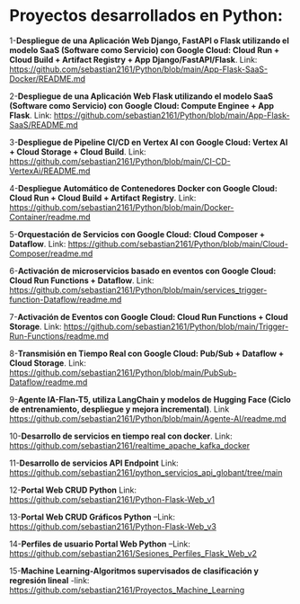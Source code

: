 # Proyectos desarrollados en Python:
1-**Despliegue de una Aplicación Web Django, FastAPI o Flask utilizando el modelo SaaS (Software como Servicio) con Google Cloud: Cloud Run + Cloud Build + Artifact Registry + App Django/FastAPI/Flask**. Link: https://github.com/sebastian2161/Python/blob/main/App-Flask-SaaS-Docker/README.md

2-**Despliegue de una Aplicación Web Flask utilizando el modelo SaaS (Software como Servicio) con Google Cloud: Compute Enginee + App Flask**. Link: https://github.com/sebastian2161/Python/blob/main/App-Flask-SaaS/README.md

3-**Despliegue de Pipeline CI/CD en Vertex AI con Google Cloud: Vertex AI + Cloud Storage + Cloud Build**. Link: https://github.com/sebastian2161/Python/blob/main/CI-CD-VertexAi/README.md

4-**Despliegue Automático de Contenedores Docker con Google Cloud: Cloud Run + Cloud Build + Artifact Registry**. Link: https://github.com/sebastian2161/Python/blob/main/Docker-Container/readme.md

5-**Orquestación de Servicios con Google Cloud: Cloud Composer + Dataflow**. Link: https://github.com/sebastian2161/Python/blob/main/Cloud-Composer/readme.md

6-**Activación de microservicios basado en eventos con Google Cloud: Cloud Run Functions + Dataflow**. Link: https://github.com/sebastian2161/Python/blob/main/services_trigger-function-Dataflow/readme.md

7-**Activación de Eventos con Google Cloud: Cloud Run Functions + Cloud Storage**. Link: https://github.com/sebastian2161/Python/blob/main/Trigger-Run-Functions/readme.md

8-**Transmisión en Tiempo Real con Google Cloud: Pub/Sub + Dataflow + Cloud Storage**. Link: https://github.com/sebastian2161/Python/blob/main/PubSub-Dataflow/readme.md

9-**Agente IA-Flan-T5, utiliza LangChain y modelos de Hugging Face (Ciclo de entrenamiento, despliegue y mejora incremental)**. Link https://github.com/sebastian2161/Python/blob/main/Agente-AI/readme.md

10-**Desarrollo de servicios en tiempo real con docker**. Link: https://github.com/sebastian2161/realtime_apache_kafka_docker

11-**Desarrollo de servicios API Endpoint** Link: https://github.com/sebastian2161/python_servicios_api_globant/tree/main

12-**Portal Web CRUD Python** Link: https://github.com/sebastian2161/Python-Flask-Web_v1

13-**Portal Web CRUD Gráficos Python** –Link: https://github.com/sebastian2161/Python-Flask-Web_v3

14-**Perfiles de usuario Portal Web Python** –Link: https://github.com/sebastian2161/Sesiones_Perfiles_Flask_Web_v2

15-**Machine Learning-Algoritmos supervisados de clasificación y regresión lineal** -link: https://github.com/sebastian2161/Proyectos_Machine_Learning
